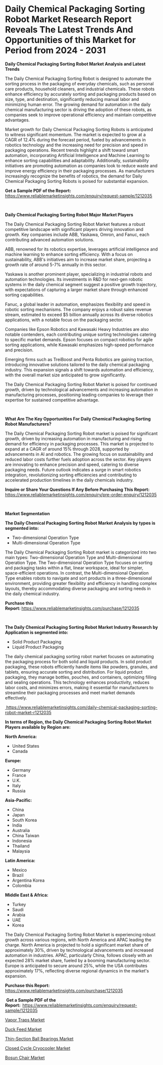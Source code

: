 <p><h1>Daily Chemical Packaging Sorting Robot Market Research Report Reveals The Latest Trends And Opportunities of this Market for Period from 2024 - 2031</h1></p><p><strong>Daily Chemical Packaging Sorting Robot Market Analysis and Latest Trends</strong></p>
<p><p>The Daily Chemical Packaging Sorting Robot is designed to automate the sorting process in the packaging of everyday chemicals, such as personal care products, household cleaners, and industrial chemicals. These robots enhance efficiency by accurately sorting and packaging products based on size, type, and destination, significantly reducing manual labor and minimizing human error. The growing demand for automation in the daily chemical manufacturing sector is driving the adoption of these robots, as companies seek to improve operational efficiency and maintain competitive advantages.</p><p>Market growth for Daily Chemical Packaging Sorting Robots is anticipated to witness significant momentum. The market is expected to grow at a CAGR of 12.4% during the forecast period, fueled by advancements in robotics technology and the increasing need for precision and speed in packaging operations. Recent trends highlight a shift toward smart automation, incorporating Artificial Intelligence and Machine Learning to enhance sorting capabilities and adaptability. Additionally, sustainability initiatives are promoting automation as companies look to reduce waste and improve energy efficiency in their packaging processes. As manufacturers increasingly recognize the benefits of robotics, the demand for Daily Chemical Packaging Sorting Robots is poised for substantial expansion.</p></p>
<p><strong>Get a Sample PDF of the Report:&nbsp;</strong> <a href="https://www.reliablemarketinsights.com/enquiry/request-sample/1212035?utm_campaign=1264&utm_medium=2&utm_source=Github&utm_content=ia&utm_term=06102024&utm_id=daily-chemical-packaging-sorting-robot">https://www.reliablemarketinsights.com/enquiry/request-sample/1212035</a></p>
<p>&nbsp;</p>
<p><strong>Daily Chemical Packaging Sorting Robot Major Market Players</strong></p>
<p><p>The Daily Chemical Packaging Sorting Robot Market features a robust competitive landscape with significant players driving innovation and growth. Key companies include ABB, Yaskawa, Omron, and Fanuc, each contributing advanced automation solutions.</p><p>ABB, renowned for its robotics expertise, leverages artificial intelligence and machine learning to enhance sorting efficiency. With a focus on sustainability, ABB's initiatives aim to increase market share, projecting a growth rate of around 5-7% annually in this sector.</p><p>Yaskawa is another prominent player, specializing in industrial robots and automation technologies. Its investments in R&D for next-gen robotic systems in the daily chemical segment suggest a positive growth trajectory, with expectations of capturing a larger market share through enhanced sorting capabilities.</p><p>Fanuc, a global leader in automation, emphasizes flexibility and speed in robotic sorting mechanisms. The company enjoys a robust sales revenue stream, estimated to exceed $5 billion annually across its diverse robotics applications, with a notable focus on the packaging sector.</p><p>Companies like Epson Robotics and Kawasaki Heavy Industries are also notable contenders, each contributing unique sorting technologies catering to specific market demands. Epson focuses on compact robotics for agile sorting applications, while Kawasaki emphasizes high-speed performance and precision.</p><p>Emerging firms such as TreiBoost and Penta Robotics are gaining traction, introducing innovative solutions tailored to the daily chemical packaging industry. This expansion signals a shift towards automation and efficiency, with the overall market size anticipated to grow significantly.</p><p>The Daily Chemical Packaging Sorting Robot Market is poised for continued growth, driven by technological advancements and increasing automation in manufacturing processes, positioning leading companies to leverage their expertise for sustained competitive advantage.</p></p>
<p>&nbsp;</p>
<p><strong>What Are The Key Opportunities For Daily Chemical Packaging Sorting Robot Manufacturers?</strong></p>
<p><p>The Daily Chemical Packaging Sorting Robot market is poised for significant growth, driven by increasing automation in manufacturing and rising demand for efficiency in packaging processes. This market is projected to expand at a CAGR of around 15% through 2028, supported by advancements in AI and robotics. The growing focus on sustainability and reduced labor costs further fuels adoption across the sector. Key players are innovating to enhance precision and speed, catering to diverse packaging needs. Future outlook indicates a surge in smart robotics integration, revolutionizing sorting efficiencies and contributing to accelerated production timelines in the daily chemicals industry.</p></p>
<p><strong>Inquire or Share Your Questions If Any Before Purchasing This Report:</strong> <a href="https://www.reliablemarketinsights.com/enquiry/pre-order-enquiry/1212035?utm_campaign=1264&utm_medium=2&utm_source=Github&utm_content=ia&utm_term=06102024&utm_id=daily-chemical-packaging-sorting-robot">https://www.reliablemarketinsights.com/enquiry/pre-order-enquiry/1212035</a></p>
<p>&nbsp;</p>
<p><strong>Market Segmentation</strong></p>
<p><strong>The Daily Chemical Packaging Sorting Robot Market Analysis by types is segmented into:</strong></p>
<p><ul><li>Two-dimensional Operation Type</li><li>Multi-dimensional Operation Type</li></ul></p>
<p><p>The Daily Chemical Packaging Sorting Robot market is categorized into two main types: Two-dimensional Operation Type and Multi-dimensional Operation Type. The Two-dimensional Operation Type focuses on sorting and packaging tasks within a flat, linear workspace, ideal for simpler, space-efficient operations. In contrast, the Multi-dimensional Operation Type enables robots to navigate and sort products in a three-dimensional environment, providing greater flexibility and efficiency in handling complex layouts, thereby accommodating diverse packaging and sorting needs in the daily chemical industry.</p></p>
<p><strong>Purchase this Report:&nbsp;</strong><a href="https://www.reliablemarketinsights.com/purchase/1212035?utm_campaign=1264&utm_medium=2&utm_source=Github&utm_content=ia&utm_term=06102024&utm_id=daily-chemical-packaging-sorting-robot">https://www.reliablemarketinsights.com/purchase/1212035</a></p>
<p>&nbsp;</p>
<p><strong>The Daily Chemical Packaging Sorting Robot Market Industry Research by Application is segmented into:</strong></p>
<p><ul><li>Solid Product Packaging</li><li>Liquid Product Packaging</li></ul></p>
<p><p>The daily chemical packaging sorting robot market focuses on automating the packaging process for both solid and liquid products. In solid product packaging, these robots efficiently handle items like powders, granules, and tablets, ensuring accurate sorting and distribution. For liquid product packaging, they manage bottles, pouches, and containers, optimizing filling and sealing operations. This technology enhances productivity, reduces labor costs, and minimizes errors, making it essential for manufacturers to streamline their packaging processes and meet market demands effectively.</p></p>
<p><a href="https://www.reliablemarketinsights.com/daily-chemical-packaging-sorting-robot-market-r1212035?utm_campaign=1264&utm_medium=2&utm_source=Github&utm_content=ia&utm_term=06102024&utm_id=daily-chemical-packaging-sorting-robot">&nbsp;https://www.reliablemarketinsights.com/daily-chemical-packaging-sorting-robot-market-r1212035</a></p>
<p><strong>In terms of Region, the Daily Chemical Packaging Sorting Robot Market Players available by Region are:</strong></p>
<p>
    <p> <strong> North America: </strong>
        <ul>
            <li>United States</li>
            <li>Canada</li>
        </ul>
        </p> 
    <p> <strong> Europe: </strong>
        <ul>
            <li>Germany</li>
            <li>France</li>
            <li>U.K.</li>
            <li>Italy</li>
            <li>Russia</li>
        </ul>
        </p> 
    <p> <strong> Asia-Pacific: </strong>
        <ul>
            <li>China</li>
            <li>Japan</li>
            <li>South Korea</li>
            <li>India</li>
            <li>Australia</li>
            <li>China Taiwan</li>
            <li>Indonesia</li>
            <li>Thailand</li>
            <li>Malaysia</li>
        </ul>
        </p> 
    <p> <strong> Latin America: </strong>
        <ul>
            <li>Mexico</li>
            <li>Brazil</li>
            <li>Argentina Korea</li>
            <li>Colombia</li>
        </ul>
        </p> 
    <p> <strong> Middle East & Africa: </strong>
        <ul>
            <li>Turkey</li>
            <li>Saudi</li>
            <li>Arabia</li>
            <li>UAE</li>
            <li>Korea</li>
        </ul>
    </p>
    </p>
<p><p>The Daily Chemical Packaging Sorting Robot Market is experiencing robust growth across various regions, with North America and APAC leading the charge. North America is projected to hold a significant market share of approximately 30%, driven by technological advancements and increased automation in industries. APAC, particularly China, follows closely with an expected 28% market share, fueled by a booming manufacturing sector. Europe is anticipated to secure around 25%, while the USA contributes approximately 17%, reflecting diverse regional dynamics in the market's expansion.</p></p>
<p><strong>Purchase this Report: </strong><a href="https://www.reliablemarketinsights.com/purchase/1212035?utm_campaign=1264&utm_medium=2&utm_source=Github&utm_content=ia&utm_term=06102024&utm_id=daily-chemical-packaging-sorting-robot">https://www.reliablemarketinsights.com/purchase/1212035</a></p>
<p>&nbsp;<strong>Get a Sample PDF of the Report:&nbsp;&nbsp;</strong><a href="https://www.reliablemarketinsights.com/enquiry/request-sample/1212035?utm_campaign=1264&utm_medium=2&utm_source=Github&utm_content=ia&utm_term=06102024&utm_id=daily-chemical-packaging-sorting-robot">https://www.reliablemarketinsights.com/enquiry/request-sample/1212035</a></p>
<p><strong></strong></p>
<p><p><a href="https://www.linkedin.com/pulse/vapor-traps-market-industry-landscape-growth-trajectories-phkwf?utm_campaign=1264&utm_medium=2&utm_source=Github&utm_content=ia&utm_term=06102024&utm_id=daily-chemical-packaging-sorting-robot">Vapor Traps Market</a></p><p><a href="https://github.com/nathandecarvalho/Market-Research-Report-List-5/blob/main/duck-feed-market.md?utm_campaign=1264&utm_medium=2&utm_source=Github&utm_content=ia&utm_term=06102024&utm_id=daily-chemical-packaging-sorting-robot">Duck Feed Market</a></p><p><a href="https://www.linkedin.com/pulse/global-thin-section-ball-bearings-market-trends-analysis-wbhcf?utm_campaign=1264&utm_medium=2&utm_source=Github&utm_content=ia&utm_term=06102024&utm_id=daily-chemical-packaging-sorting-robot">Thin-Section Ball Bearings Market</a></p><p><a href="https://www.linkedin.com/pulse/closed-cycle-cryocooler-market-size-share-growth-analysis-glczf?utm_campaign=1264&utm_medium=2&utm_source=Github&utm_content=ia&utm_term=06102024&utm_id=daily-chemical-packaging-sorting-robot">Closed Cycle Cryocooler Market</a></p><p><a href="https://www.linkedin.com/pulse/bosun-chair-market-revolution-size-share-emerging-trends-2024-m6j9e?utm_campaign=1264&utm_medium=2&utm_source=Github&utm_content=ia&utm_term=06102024&utm_id=daily-chemical-packaging-sorting-robot">Bosun Chair Market</a></p></p>